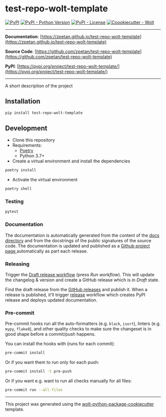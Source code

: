 # test-repo-wolt-template

[![PyPI](https://img.shields.io/pypi/v/test-repo-wolt-template?style=flat-square)](https://pypi.python.org/pypi/test-repo-wolt-template/)
[![PyPI - Python Version](https://img.shields.io/pypi/pyversions/test-repo-wolt-template?style=flat-square)](https://pypi.python.org/pypi/test-repo-wolt-template/)
[![PyPI - License](https://img.shields.io/pypi/l/test-repo-wolt-template?style=flat-square)](https://pypi.python.org/pypi/test-repo-wolt-template/)
[![Coookiecutter - Wolt](https://img.shields.io/badge/cookiecutter-Wolt-00c2e8?style=flat-square&logo=cookiecutter&logoColor=D4AA00&link=https://github.com/woltapp/wolt-python-package-cookiecutter)](https://github.com/woltapp/wolt-python-package-cookiecutter)


---

**Documentation**: [https://zpetan.github.io/test-repo-wolt-template](https://zpetan.github.io/test-repo-wolt-template)

**Source Code**: [https://github.com/zpetan/test-repo-wolt-template](https://github.com/zpetan/test-repo-wolt-template)

**PyPI**: [https://pypi.org/project/test-repo-wolt-template/](https://pypi.org/project/test-repo-wolt-template/)

---

A short description of the project

## Installation

```sh
pip install test-repo-wolt-template
```

## Development

* Clone this repository
* Requirements:
  * [Poetry](https://python-poetry.org/)
  * Python 3.7+
* Create a virtual environment and install the dependencies

```sh
poetry install
```

* Activate the virtual environment

```sh
poetry shell
```

### Testing

```sh
pytest
```

### Documentation

The documentation is automatically generated from the content of the [docs directory](./docs) and from the docstrings
 of the public signatures of the source code. The documentation is updated and published as a [Github project page
 ](https://pages.github.com/) automatically as part each release.

### Releasing

Trigger the [Draft release workflow](https://github.com/zpetan/test-repo-wolt-template/actions/workflows/draft_release.yml)
(press _Run workflow_). This will update the changelog & version and create a GitHub release which is in _Draft_ state.

Find the draft release from the
[GitHub releases](https://github.com/zpetan/test-repo-wolt-template/releases) and publish it. When
 a release is published, it'll trigger [release](https://github.com/zpetan/test-repo-wolt-template/blob/master/.github/workflows/release.yml) workflow which creates PyPI
 release and deploys updated documentation.

### Pre-commit

Pre-commit hooks run all the auto-formatters (e.g. `black`, `isort`), linters (e.g. `mypy`, `flake8`), and other quality
 checks to make sure the changeset is in good shape before a commit/push happens.

You can install the hooks with (runs for each commit):

```sh
pre-commit install
```

Or if you want them to run only for each push:

```sh
pre-commit install -t pre-push
```

Or if you want e.g. want to run all checks manually for all files:

```sh
pre-commit run --all-files
```

---

This project was generated using the [wolt-python-package-cookiecutter](https://github.com/woltapp/wolt-python-package-cookiecutter) template.
